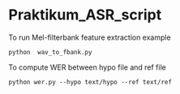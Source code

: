 # Praktikum_ASR_script


To run Mel-filterbank feature extraction example

```
python  wav_to_fbank.py
```

To compute WER between hypo file and ref file

```
python wer.py --hypo text/hypo --ref text/ref
```
